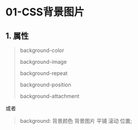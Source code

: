 # 01-CSS背景图片

## 1. 属性

> background-color
>
> background-image
>
> background-repeat
>
> background-position
>
> background-attachment

或者

> background: 背景颜色 背景图片 平铺 滚动 位置;
